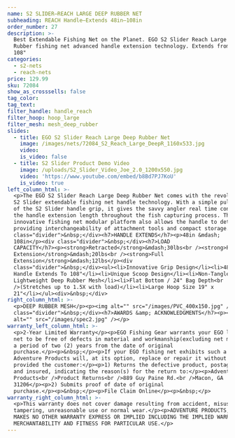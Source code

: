 ```yaml
---
name: S2 SLIDER—REACH LARGE DEEP RUBBER NET
subheading: REACH Handle—Extends 48in–108in
order_number: 27
description: >-
  Best Extendable Fishing Net on the Planet. EGO S2 Slider Reach Large Deep
  Rubber fishing net advanced handle extension technology. Extends from 48" to
  108"
categories:
  - s2-nets
  - reach-nets
price: 129.99
sku: 72084
show_as_crosssells: false
tag_color:
tag_text:
filter_handle: handle_reach
filter_hoop: hoop_large
filter_mesh: mesh_deep_rubber
slides:
  - title: EGO S2 Slider Reach Large Deep Rubber Net
    image: /images/nets/72084_S2_Reach_Large_DeepR_1160x533.jpg
    video:
    is_video: false
  - title: S2 Slider Product Demo Video
    image: /uploads/S2_Slider_Video_Joe_2.0_1200x550.jpg
    video: 'https://www.youtube.com/embed/b8Bd7PJ7KoU'
    is_video: true
left_column_html: >-
  <p>The EGO S2 Slider Reach Large Deep Rubber Net comes with the revolutionary
  S2 Slider extendable fishing net handle technology. With a simple pull or push
  of the S2 Slider handle grip, it gives the savvy angler real time control of
  the handle extension length throughout the fish capturing process. The
  innovative fishing net modular platform also allows the handle to detach,
  providing interchangeability of attachment tools and compact storage.</p><div
  class="divider">&nbsp;</div><h7>HANDLE EXTENDS</h7><p>48in &mdash;
  108in</p><div class="divider">&nbsp;</div><h7>LOAD
  CAPACITY</h7><p><strong>Retracted</strong>&mdash;30lbs<br /><strong>Partial
  Extension</strong>&mdash;20lbs<br /><strong>Full
  Extension</strong>&mdash;12lbs</p><div
  class="divider">&nbsp;</div><ul><li>Innovative Grip Design</li><li>48" Slider
  Handle Extends To 108"</li><li>Unique Scoop Design</li><li>Non-Tangle
  Lightweight Deep Rubber Mesh</li><li>Flat Bottom / 24" Bag Depth<br
  />(Stretches up to 1.5X with load)</li><li>Large Hoop Size 19" x
  21"</li></ul><div>&nbsp;</div>
right_column_html: >-
  <p>DEEP RUBBER MESH</p><p><img alt="" src="/images/PVC_400x150.jpg" /></p><div
  class="divider">&nbsp;</div><h7>AWARDS &amp; ACKNOWLEDGMENTS</h7><p><img
  alt="" src="/images/spec2.jpg" /></p>
warranty_left_column_html: >-
  <p>2-Year Limited Warranty</p><p>EGO Fishing Gear warrants your EGO landing
  net to be free of defects in material and workmanship(excluding net mesh) for
  a period of two (2) years from the date of original
  purchase.</p><p>&nbsp;</p><p>If your EGO fishing net exhibits such a defect,
  Adventure Products will, at its option, replace or repair it without charge,
  provided the customer:</p><p>1) Returns the defective product, postage paid
  and insured, indicating the reason(s) for the return to:</p><p>Adventure
  Products<br />Product Returns<br />889 Guy Paine Rd.<br />Macon, GA
  31206</p><p>2) Submits proof of date of original
  purchase.</p><p>&nbsp;</p><p>File Claim Online</p><p>&nbsp;</p>
warranty_right_column_html: >-
  <p>This warranty does not cover damage resulting from accident, misuse, abuse,
  tampering, unreasonable use or normal wear.</p><p>ADVENTURE PRODUCTS, INC.
  MAKES NO OTHER WARRANTY EXPRESS OR IMPLIED INCLUDING THE IMPLIED WARRANTIES OF
  MERCHANTABILITY AND FITNESS FOR PARTICULAR USE.</p>
---
```

